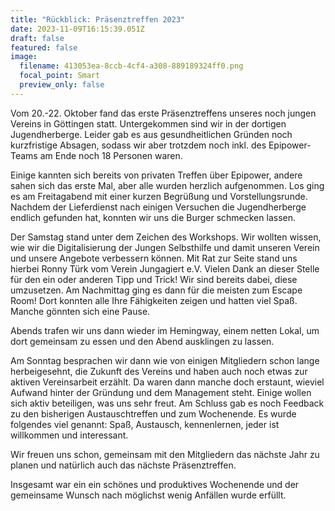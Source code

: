 ```yaml
---
title: "Rückblick: Präsenztreffen 2023"
date: 2023-11-09T16:15:39.051Z
draft: false
featured: false
image:
  filename: 413053ea-8ccb-4cf4-a308-889189324ff0.png
  focal_point: Smart
  preview_only: false
---
```

Vom 20.-22. Oktober fand das erste Präsenztreffens unseres noch jungen Vereins in Göttingen statt. Untergekommen sind wir in der dortigen Jugendherberge. Leider gab es aus gesundheitlichen Gründen noch kurzfristige Absagen, sodass wir aber trotzdem noch inkl. des Epipower-Teams am Ende noch 18 Personen waren. 

Einige kannten sich bereits von privaten Treffen über Epipower, andere sahen sich das erste Mal, aber alle wurden herzlich aufgenommen. Los ging es am Freitagabend mit einer kurzen Begrüßung und Vorstellungsrunde. Nachdem der Lieferdienst nach einigen Versuchen die Jugendherberge endlich gefunden hat, konnten wir uns die Burger schmecken lassen. 



Der Samstag stand unter dem Zeichen des Workshops. Wir wollten wissen, wie wir die Digitalisierung der Jungen Selbsthilfe und damit unseren Verein und unsere Angebote verbessern können. Mit Rat zur Seite stand uns hierbei Ronny Türk vom Verein Jungagiert e.V. Vielen Dank an dieser Stelle für den ein oder anderen Tipp und Trick! Wir sind bereits dabei, diese umzusetzen. Am Nachmittag ging es dann für die meisten zum Escape Room! Dort konnten alle Ihre Fähigkeiten zeigen und hatten viel Spaß. Manche gönnten sich eine Pause. 

Abends trafen wir uns dann wieder im Hemingway, einem netten Lokal, um dort gemeinsam zu essen und den Abend ausklingen zu lassen. 



Am Sonntag besprachen wir dann wie von einigen Mitgliedern schon lange herbeigesehnt, die Zukunft des Vereins und haben auch noch etwas zur aktiven Vereinsarbeit erzählt. Da waren dann manche doch erstaunt, wieviel Aufwand hinter der Gründung und dem Management steht. Einige wollen sich aktiv beteiligen, was uns sehr freut. Am Schluss gab es noch Feedback zu den bisherigen Austauschtreffen und zum Wochenende. Es wurde folgendes viel genannt: Spaß, Austausch, kennenlernen, jeder ist willkommen und interessant.  



Wir freuen uns schon, gemeinsam mit den Mitgliedern das nächste Jahr zu planen und natürlich auch das nächste Präsenztreffen.



Insgesamt war ein ein schönes und produktives Wochenende und der gemeinsame Wunsch nach möglichst wenig Anfällen wurde erfüllt.